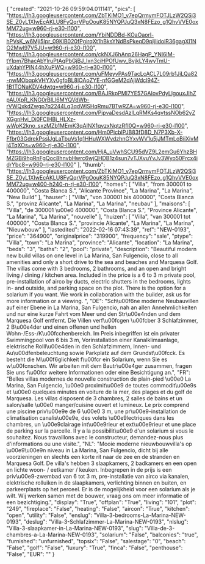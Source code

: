{
"created": "2021-10-26 09:59:04.011141",
"pics": [
"https://lh3.googleusercontent.com/ZbTKiMO1_v7epQrmymFOTJLzW2QSj3SE_Z0yL1XIwEcAKLU8FyQqrVPgOouK85NYQPJuQ3xN8FEzo_g1QhvVVE0oxMM72ug=w960-rj-e30-l100",
"https://lh3.googleusercontent.com/YbiNDDBd-KOaOaorl-hPVsK_w6Mji5Ipr_09KlB020fPgirqXt1hBksYNdBsPkeqD9pIjlidoiR36gagXl1NO2Mwl97V5JU=w960-rj-e30-l100",
"https://lh3.googleusercontent.com/ckNXJ6hAnp26HagP_YNl6IM-tYIpm7BhacAbYlruPtAqPbGjBJ_Ixn3ciHPOfUwv_BvjkLY4wyTmU-uXdahYPlN44hXuPWQ=w960-rj-e30-l100",
"https://lh3.googleusercontent.com/uFMeyvPAs9TacLcACL7L09rb1JiLQa82-nwMObqpkVHYXv0gfoBL8lOAoZYE-nfGGeM2dAjWdcl94Z-1B1TONaKDV4dwtg=w960-rj-e30-l100",
"https://lh3.googleusercontent.com/BAJRkpPMl7YE57GAIovPdyLlgouxJIhZpAUXpR_KNG0rBILl6MYQVdWb-rVWQxkdZwgp7q2244Lq3qdWISHqRmu7BTwRZA=w960-rj-e30-l100",
"https://lh3.googleusercontent.com/PjpvaDesdAzlLqRMKs4qvtssNOb62yZXGgnHvi_Di0FCIHBj_HLXz-wWpK2kno_sxzMZb1MEmK3qAINX1qvzxNqtzRfI0Q=w960-rj-e30-l100",
"https://lh3.googleusercontent.com/Hm0PicbIPJB83fD8D_N7P3Xb-X-Ffbr03GdrekPsslJgLaTbuVs1q1HHuWXWvdzhnGYxvWV1u5jJMTmLoBiiXivMj4TqXOs=w960-rj-e30-l100",
"https://lh3.googleusercontent.com/HjA_uVwhSCU95dVZ9L2emGu6YhzBHMZGBi9hgRnFgQoc8hnvbHwrc6wjQHDB1z4sun7vTJXvuYvJv3Wyo50Frcx4idrYbc8=w960-rj-e30-l100"
],
"thumb": "https://lh3.googleusercontent.com/ZbTKiMO1_v7epQrmymFOTJLzW2QSj3SE_Z0yL1XIwEcAKLU8FyQqrVPgOouK85NYQPJuQ3xN8FEzo_g1QhvVVE0oxMM72ug=w400-h240-n-rj-e30-l100",
"homes": [
"Villa",
"from 300001 to 400000",
"Costa Blanca S.",
"Alicante Province",
"La Marina",
"La Marina",
"New Build"
],
"hauser": [
"Villa",
"von 300001 bis 400000",
"Costa Blanca S.",
"provinz Alicante",
"La Marina",
"La Marina",
"neubau"
],
"maisons": [
"Villa",
"de 300001 \u00e0 400000",
"Costa Blanca S.",
"Province Alicante",
"La Marina",
"La Marina",
"nouvelle"
],
"huizen": [
"Villa",
"van 300001 tot 400000",
"Costa Blanca S.",
"provincie Alicante",
"La Marina",
"La Marina",
"Nieuwbouw"
],
"lastedited": "2022-02-16 07:43:39",
"ref": "NEW-0193",
"price": "364900",
"originalprice": "319900",
"frequency": "sale",
"ptype": "Villa",
"town": "La Marina",
"province": "Alicante",
"location": "La Marina",
"beds": "3",
"baths": "2",
"pool": "private",
"description": "Beautiful modern new build villas on one level in La Marina, San Fulgencio, close to all amenities and only a short drive to the sea and beaches and Marquesa Golf. The villas come with 3 bedrooms, 2 bathrooms, and an open and bright living / dining / kitchen area. Included in the price is a 6 to 3 m private pool, pre-installation of airco by ducts, electric shutters in the bedrooms, lights in- and outside, and parking space on the plot. There is the option for a solarium if you want. We work in collaboration with the builder, ask us for more information or a viewing.  ",
"DE": "Sch\u00f6ne moderne Neubauvillen auf einer Ebene in La Marina, San Fulgencio, nah an allen Annehmlichkeiten und nur eine kurze Fahrt vom Meer und den Str\u00e4nden und dem Marquesa Golf entfernt. Die Villen verf\u00fcgen \u00fcber 3 Schlafzimmer, 2 B\u00e4der und einen offenen und hellen Wohn-/Ess-/K\u00fcchenbereich. Im Preis inbegriffen ist ein privater Swimmingpool von 6 bis 3 m, Vorinstallation einer Kanalklimaanlage, elektrische Rolll\u00e4den in den Schlafzimmern, Innen- und Au\u00dfenbeleuchtung sowie Parkplatz auf dem Grundst\u00fcck. Es besteht die M\u00f6glichkeit f\u00fcr ein Solarium, wenn Sie es w\u00fcnschen. Wir arbeiten mit dem Bautr\u00e4ger zusammen, fragen Sie uns f\u00fcr weitere Informationen oder eine Besichtigung an.",
"FR": "Belles villas modernes de nouvelle construction de plain-pied \u00e0 La Marina, San Fulgencio, \u00e0 proximit\u00e9 de toutes commodit\u00e9s et \u00e0 quelques minutes en voiture de la mer, des plages et du golf de Marquesa. Les villas disposent de 3 chambres, 2 salles de bains et un salon/salle \u00e0 manger/cuisine ouvert et lumineux. Le prix comprend une piscine priv\u00e9e de 6 \u00e0 3 m, une pr\u00e9-installation de climatisation canalis\u00e9e, des volets \u00e9lectriques dans les chambres, un \u00e9clairage int\u00e9rieur et ext\u00e9rieur et une place de parking sur la parcelle. Il y a la possibilit\u00e9 d'un solarium si vous le souhaitez. Nous travaillons avec le constructeur, demandez-nous plus d'informations ou une visite.",
"NL": "Mooie moderne nieuwbouwvilla's op \u00e9\u00e9n niveau in La Marina, San Fulgencio, dicht bij alle voorzieningen en slechts een korte rit naar de zee en de stranden en Marquesa Golf. De villa's hebben 3 slaapkamers, 2 badkamers en een open en lichte woon- / eetkamer / keuken. Inbegrepen in de prijs is een priv\u00e9-zwembad van 6 tot 3 m, pre-installatie van airco via kanalen, elektrische rolluiken in de slaapkamers, verlichting binnen en buiten, en parkeerplaats op het perceel. Er is de mogelijkheid voor een solarium als je wilt. Wij werken samen met de bouwer, vraag ons om meer informatie of een bezichtiging.",
"display": "True",
"offplan": "True",
"living": "101",
"plot": "249",
"fireplace": "False",
"heating": "False",
"aircon": "True",
"kitchen": "open",
"utility": "False",
"enslug": "Villa-3-bedrooms-La-Marina-NEW-0193",
"deslug": "Villa-3-Schlafzimmer-La-Marina-NEW-0193",
"nlslug": "Villa-3-slaapkamer-in-La-Marina-NEW-0193",
"slug": "Villa-de-3-chambres-a-La-Marina-NEW-0193",
"solarium": "False",
"balconies": "true",
"furnished": "unfurnished",
"topsix": "False",
"salestage": "0",
"beach": "False",
"golf": "False",
"luxury": "True",
"finca": "False",
"penthouse": "False",
"EUR": ""
}